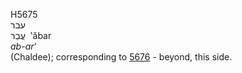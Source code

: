 <body>
  <p>H5675<br>  עבר  <br> עֲבַר  ‎  ‛ăbar  <br><i>ab-ar‘ </i><br>(Chaldee); corresponding to <a href="h5676.htm">5676</a>  - beyond, this side.<br></p>
 </body>